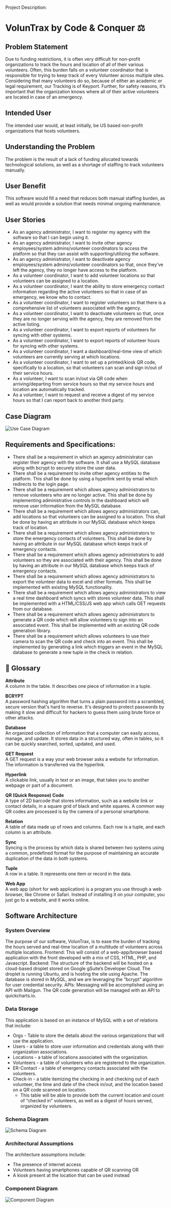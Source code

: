 Project Description:

# VolunTrax by Code & Conquer ⚖️
 
## Problem Statement
   
Due to funding restrictions, it is often very difficult for non-profit organizations to track the hours and location of all of their various volunteers. Often, this burden falls on a volunteer coordinator that is responsible for trying to keep track of every Volunteer across multiple sites. Considering that many volunteers do so, because of either an academic or legal requirement, our Tracking is of Keyport. Further, for safety reasons, it’s important that the organization knows where all of their active volunteers are located in case of an emergency.

## Intended User
The intended user would, at least initially, be US based non-profit organizations that hosts volunteers.

## Understanding the Problem
The problem is the result of a lack of funding allocated towards technological solutions, as well as a shortage of staffing to track volunteers manually.

## User Benefit
This software would fill a need that reduces both manual staffing burden, as well as would provide a solution that needs minimal ongoing maintenance. 



## User Stories
- As an agency administrator, I want to register my agency with the software so that I can begin using it.  
- As an agency administrator, I want to invite other agency employees/system admins/volunteer coordinators to access the platform so that they can assist with supporting/utilizing the software.  
- As an agency administrator, I want to deactivate agency employees/system admins/volunteer coordinators so that, once they’ve left the agency, they no longer have access to the platform.  
- As a volunteer coordinator, I want to add volunteer locations so that volunteers can be assigned to a location.  
- As a volunteer coordinator, I want the ability to store emergency contact information regarding the active volunteers so that in case of an emergency, we know who to contact.  
- As a volunteer coordinator, I want to register volunteers so that there is a comprehensive list of volunteers associated with the agency.  
- As a volunteer coordinator, I want to deactivate volunteers so that, once they are no longer serving with the agency, they are removed from the active listing.
- As a volunteer coordinator, I want to export reports of volunteers for syncing with other systems.  
- As a volunteer coordinator, I want to export reports of volunteer hours for syncing with other systems.  
- As a volunteer coordinator, I want a dashboard/real-time view of which volunteers are currently serving at which locations.  
- As a volunteer coordinator, I want to set up a printed/kiosk QR code, specifically to a location, so that volunteers can scan and sign in/out of their service hours.  
- As a volunteer, I want to scan in/out via QR code when arriving/departing from service hours so that my service hours and location are automatically tracked.  
- As a volunteer, I want to request and receive a digest of my service hours so that I can report back to another third party.   


## Case Diagram
![Use Case Diagram](https://github.com/Sanmeet-EWU/cscd-350-project-code-conquer/blob/96d88688fc552dd4360bf26b8264104944caa01d/Doc/VT%20Use%20Case%20Diagram.png)



## Requirements and Specifications:
- There shall be a requirement in which an agency administrator can register their agency with the software. It shall use a MySQL database along with bcrypt to securely store the user data.  
- There shall be a requirement to invite other agency entities to the platform. This shall be done by using a hyperlink sent by email which redirects to the login page.  
- There shall be a requirement which allows agency administrators to remove volunteers who are no longer active. This shall be done by implementing administrative controls in the dashboard which will remove user information from the MySQL database.  
- There shall be a requirement which allows agency administrators can, add locations so that volunteers can be assigned to a location. This shall be done by having an attribute in our MySQL database which keeps track of location.  
- There shall be a requirement which allows agency administrators to store the emergency contacts of volunteers. This shall be done by having an attribute in our MySQL database which keeps track of emergency contacts.  
- There shall be a requirement which allows agency administrators to add volunteers so they are associated with their agency. This shall be done by having an attribute in our MySQL database which keeps track of emergency contacts.  
- There shall be a requirement which allows agency administrators to export the volunteer data to excel and other formats. This shall be implemented with existing MySQL functionality.  
- There shall be a requirement which allows agency administrators to view a real time dashboard which syncs with stores volunteer data. This shall be implemented with a HTML/CSS/JS web app which calls GET requests from our database.  
- There shall be a requirement which allows agency administrators to generate a QR code which will allow volunteers to sign into an associated event. This shall be implemented with an existing QR code generation library.  
- There shall be a requirement which allows volunteers to use their camera to scan the QR code and check into an event. This shall be implemented by generating a link which triggers an event in the MySQL database to generate a new tuple in the check in relation.   
	
## 📘 Glossary

**Attribute**  
A column in the table. It describes one piece of information in a tuple.

**BCRYPT**  
A password hashing algorithm that turns a plain password into a scrambled, secure version that's hard to reverse. It's designed to protect passwords by making it slow and difficult for hackers to guess them using brute force or other attacks.

**Database**  
An organized collection of information that a computer can easily access, manage, and update. It stores data in a structured way, often in tables, so it can be quickly searched, sorted, updated, and used.

**GET Request**  
A GET request is a way your web browser asks a website for information. The information is transferred via the hyperlink.

**Hyperlink**  
A clickable link, usually in text or an image, that takes you to another webpage or part of a document.

**QR (Quick Response) Code**  
A type of 2D barcode that stores information, such as a website link or contact details, in a square grid of black and white squares. A common way QR codes are processed is by the camera of a personal smartphone.

**Relation**  
A table of data made up of rows and columns. Each row is a tuple, and each column is an attribute.

**Sync**  
Syncing is the process by which data is shared between two systems using a common, predefined format for the purpose of maintaining an accurate duplication of the data in both systems.

**Tuple**  
A row in a table. It represents one item or record in the data.

**Web App**  
A web app (short for web application) is a program you use through a web browser, like Chrome or Safari. Instead of installing it on your computer, you just go to a website, and it works online.


## Software Architecture
### System Overview
The purpose of our software, VolunTrax, is to ease the burden of tracking the hours served and real-time location of a multitude of volunteers across multiple locations.
Frontend: This will consist of a web-app/browser based application with the front developed with a mix of CSS, HTML, PHP, and Javascript.
Backend: The structure of the backend will be hosted on a cloud-based droplet stored on Google gSuite’s Developer Cloud.  The droplet is running Ubuntu, and is hosting the site using Apache.  The database is stored in MySQL, and we are leveraging the “bcrypt” algorithm for user credential security.
APIs: Messaging will be accomplished using an API with Mailgun.  The QR code generation will be managed with an API to quickcharts.io.

### Data Storage
This application is based on an instance of MySQL with a set of relations that include:
- Orgs - Table to store the details about the various organizations that will use the application.
- Users - a table to store user information and credentials along with their organization associations.
- Locations - a table of locations associated with the organization.
- Volunteers - a table of volunteers who are registered to the organization.
- ER-Contact - a table of emergency contacts associated with the volunteers.
- Check-in - a table itemizing the checking in and checking out of each volunteer, the time and date of the check in/out, and the location based on a QR code scanned on location.
	- This table will be able to provide both the current location and count of “checked in” volunteers, as well as a digest of hours served, organized by volunteers. 
 
### Schema Diagram
![Schema Diagram](https://github.com/Sanmeet-EWU/cscd-350-project-code-conquer/blob/main/Doc/Schema%20Diagram.png)

### Architectural Assumptions
The architecture assumptions include:  
 - The presence of internet access
 - Volunteers having smartphones capable of QR scanning OR
 - A kiosk present at the location that can be used instead

### Component Diagram
![Component Diagram](https://github.com/Sanmeet-EWU/cscd-350-project-code-conquer/blob/main/Doc/Component%20Diagram.png)

